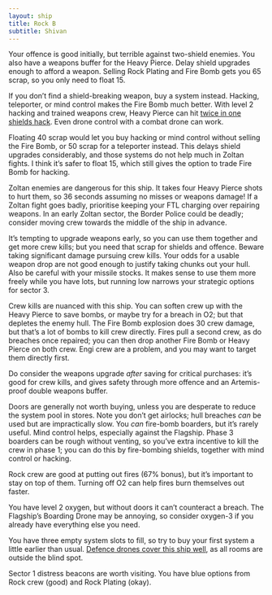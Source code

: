 ```yaml
---
layout: ship
title: Rock B
subtitle: Shivan
---
```


Your offence is good initially, but terrible against two-shield enemies. You also have a weapons buffer for the Heavy Pierce. Delay shield upgrades enough to afford a weapon. Selling Rock Plating and Fire Bomb gets you 65 scrap, so you only need to float 15.

If you don’t find a shield-breaking weapon, buy a system instead. Hacking, teleporter, or mind control makes the Fire Bomb much better. With level 2 hacking and trained weapons crew, Heavy Pierce can hit [twice in one shields hack](https://www.youtube.com/watch?v=aUih2EGYx7s). Even drone control with a combat drone can work.

Floating 40 scrap would let you buy hacking or mind control without selling the Fire Bomb, or 50 scrap for a teleporter instead. This delays shield upgrades considerably, and those systems do not help much in Zoltan fights. I think it’s safer to float 15, which still gives the option to trade Fire Bomb for hacking.

Zoltan enemies are dangerous for this ship. It takes four Heavy Pierce shots to hurt them, so 36 seconds assuming no misses or weapons damage! If a Zoltan fight goes badly, prioritise keeping your FTL charging over repairing weapons. In an early Zoltan sector, the Border Police could be deadly; consider moving crew towards the middle of the ship in advance.

It’s tempting to upgrade weapons early, so you can use them together and get more crew kills; but you need that scrap for shields and offence. Beware taking significant damage pursuing crew kills. Your odds for a usable weapon drop are not good enough to justify taking chunks out your hull. Also be careful with your missile stocks. It makes sense to use them more freely while you have lots, but running low narrows your strategic options for sector 3.

Crew kills are nuanced with this ship. You can soften crew up with the Heavy Pierce to save bombs, or maybe try for a breach in O2; but that depletes the enemy hull. The Fire Bomb explosion does 30 crew damage, but that’s a lot of bombs to kill crew directly. Fires pull a second crew, as do breaches once repaired; you can then drop another Fire Bomb or Heavy Pierce on both crew. Engi crew are a problem, and you may want to target them directly first.

Do consider the weapons upgrade *after* saving for critical purchases: it’s good for crew kills, and gives safety through more offence and an Artemis-proof double weapons buffer.

Doors are generally not worth buying, unless you are desperate to reduce the system pool in stores. Note you don’t get airlocks; hull breaches *can* be used but are impractically slow. You *can* fire-bomb boarders, but it’s rarely useful. Mind control helps, especially against the Flagship. Phase 3 boarders can be rough without venting, so you’ve extra incentive to kill the crew in phase 1; you can do this by fire-bombing shields, together with mind control or hacking.

Rock crew are good at putting out fires (67% bonus), but it’s important to stay on top of them. Turning off O2 can help fires burn themselves out faster.

You have level 2 oxygen, but without doors it can’t counteract a breach. The Flagship’s Boarding Drone may be annoying, so consider oxygen-3 if you already have everything else you need.

You have three empty system slots to fill, so try to buy your first system a little earlier than usual. [Defence drones cover this ship well](https://i.imgur.com/FUSYVNi.jpg), as all rooms are outside the blind spot.

Sector 1 distress beacons are worth visiting. You have blue options from Rock crew (good) and Rock Plating (okay).